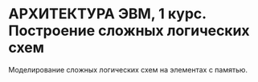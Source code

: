 # АРХИТЕКТУРА ЭВМ, 1 курс. Построение сложных логических схем

Моделирование сложных логических схем на элементах с памятью.
